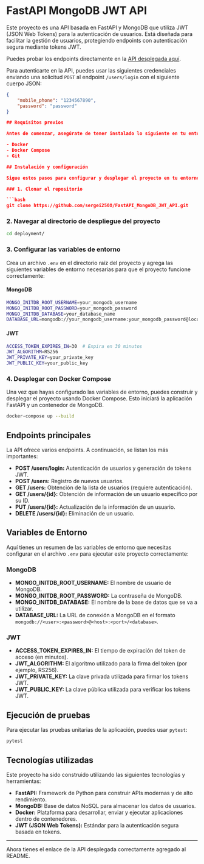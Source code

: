 # FastAPI MongoDB JWT API

Este proyecto es una API basada en FastAPI y MongoDB que utiliza JWT (JSON Web Tokens) para la autenticación de usuarios. Está diseñada para facilitar la gestión de usuarios, protegiendo endpoints con autenticación segura mediante tokens JWT.

Puedes probar los endpoints directamente en la [API desplegada aquí](https://user-api-116171703634.us-central1.run.app/api/v1/users).

Para autenticarte en la API, puedes usar las siguientes credenciales enviando una solicitud `POST` al endpoint `/users/login` con el siguiente cuerpo JSON:

```json
{
    "mobile_phone": "1234567890",
    "password": "password"
}

## Requisitos previos

Antes de comenzar, asegúrate de tener instalado lo siguiente en tu entorno:

- Docker
- Docker Compose
- Git

## Instalación y configuración

Sigue estos pasos para configurar y desplegar el proyecto en tu entorno local:

### 1. Clonar el repositorio

```bash
git clone https://github.com/sergei2508/FastAPI_MongoDB_JWT_API.git
```

### 2. Navegar al directorio de despliegue del proyecto

```bash
cd deployment/
```

### 3. Configurar las variables de entorno

Crea un archivo `.env` en el directorio raíz del proyecto y agrega las siguientes variables de entorno necesarias para que el proyecto funcione correctamente:

#### MongoDB
```bash
MONGO_INITDB_ROOT_USERNAME=your_mongodb_username
MONGO_INITDB_ROOT_PASSWORD=your_mongodb_password
MONGO_INITDB_DATABASE=your_database_name
DATABASE_URL=mongodb://your_mongodb_username:your_mongodb_password@localhost:27017/your_database_name
```

#### JWT
```bash
ACCESS_TOKEN_EXPIRES_IN=30  # Expira en 30 minutos
JWT_ALGORITHM=RS256
JWT_PRIVATE_KEY=your_private_key
JWT_PUBLIC_KEY=your_public_key
```

### 4. Desplegar con Docker Compose

Una vez que hayas configurado las variables de entorno, puedes construir y desplegar el proyecto usando Docker Compose. Esto iniciará la aplicación FastAPI y un contenedor de MongoDB.

```bash
docker-compose up --build
```

## Endpoints principales

La API ofrece varios endpoints. A continuación, se listan los más importantes:

- **POST /users/login:** Autenticación de usuarios y generación de tokens JWT.
- **POST /users:** Registro de nuevos usuarios.
- **GET /users:** Obtención de la lista de usuarios (requiere autenticación).
- **GET /users/{id}:** Obtención de información de un usuario específico por su ID.
- **PUT /users/{id}:** Actualización de la información de un usuario.
- **DELETE /users/{id}:** Eliminación de un usuario.


## Variables de Entorno

Aquí tienes un resumen de las variables de entorno que necesitas configurar en el archivo `.env` para ejecutar este proyecto correctamente:

### MongoDB

- **MONGO_INITDB_ROOT_USERNAME:** El nombre de usuario de MongoDB.
- **MONGO_INITDB_ROOT_PASSWORD:** La contraseña de MongoDB.
- **MONGO_INITDB_DATABASE:** El nombre de la base de datos que se va a utilizar.
- **DATABASE_URL:** La URL de conexión a MongoDB en el formato `mongodb://<user>:<password>@<host>:<port>/<database>`.

### JWT

- **ACCESS_TOKEN_EXPIRES_IN:** El tiempo de expiración del token de acceso (en minutos).
- **JWT_ALGORITHM:** El algoritmo utilizado para la firma del token (por ejemplo, RS256).
- **JWT_PRIVATE_KEY:** La clave privada utilizada para firmar los tokens JWT.
- **JWT_PUBLIC_KEY:** La clave pública utilizada para verificar los tokens JWT.

## Ejecución de pruebas

Para ejecutar las pruebas unitarias de la aplicación, puedes usar `pytest`:

```bash
pytest
```

## Tecnologías utilizadas

Este proyecto ha sido construido utilizando las siguientes tecnologías y herramientas:

- **FastAPI:** Framework de Python para construir APIs modernas y de alto rendimiento.
- **MongoDB:** Base de datos NoSQL para almacenar los datos de usuarios.
- **Docker:** Plataforma para desarrollar, enviar y ejecutar aplicaciones dentro de contenedores.
- **JWT (JSON Web Tokens):** Estándar para la autenticación segura basada en tokens.

--- 

Ahora tienes el enlace de la API desplegada correctamente agregado al README.
